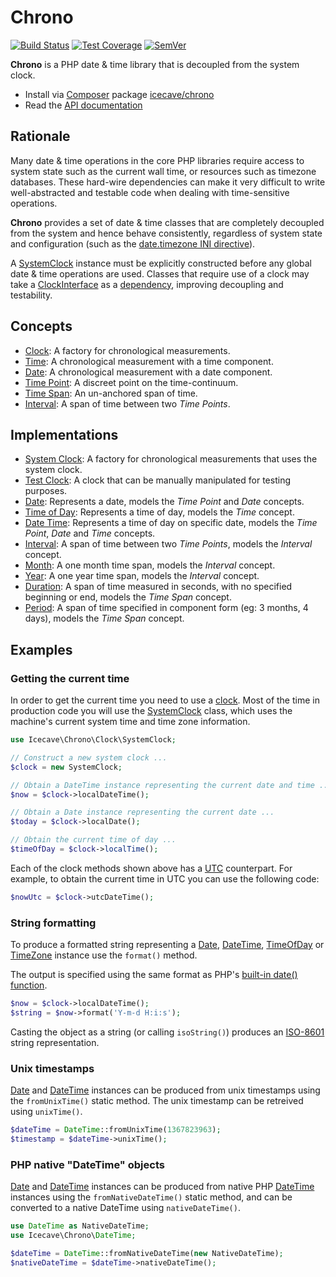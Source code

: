 # Chrono

[![Build Status]](https://travis-ci.org/IcecaveStudios/chrono)
[![Test Coverage]](https://coveralls.io/r/IcecaveStudios/chrono?branch=develop)
[![SemVer]](http://semver.org)

**Chrono** is a PHP date & time library that is decoupled from the system clock.

* Install via [Composer](http://getcomposer.org) package [icecave/chrono](https://packagist.org/packages/icecave/chrono)
* Read the [API documentation](http://icecavestudios.github.io/chrono/artifacts/documentation/api/)

## Rationale

Many date & time operations in the core PHP libraries require access to system state such as the current wall time, or
resources such as timezone databases. These hard-wire dependencies can make it very difficult to write well-abstracted
and testable code when dealing with time-sensitive operations.

**Chrono** provides a set of date & time classes that are completely decoupled from the system and hence behave
consistently, regardless of system state and configuration (such as the
[date.timezone INI directive](http://www.php.net/manual/en/datetime.configuration.php#ini.date.timezone)).

A [SystemClock](src/Icecave/Chrono/Clock/SystemClock.php) instance must be explicitly constructed before any global
date & time operations are used. Classes that require use of a clock may take a [ClockInterface](src/Icecave/Chrono/Clock/ClockInterface.php)
as a [dependency](http://en.wikipedia.org/wiki/Dependency_injection), improving decoupling and testability.

## Concepts

* [Clock](src/Icecave/Chrono/Clock/ClockInterface.php): A factory for chronological measurements.
* [Time](src/Icecave/Chrono/TimeInterface.php): A chronological measurement with a time component.
* [Date](src/Icecave/Chrono/DateInterface.php): A chronological measurement with a date component.
* [Time Point](src/Icecave/Chrono/TimePointInterface.php): A discreet point on the time-continuum.
* [Time Span](src/Icecave/Chrono/TimeSpan/TimeSpanInterface.php): An un-anchored span of time.
* [Interval](src/Icecave/Chrono/Interval/IntervalInterface.php): A span of time between two *Time Points*.

## Implementations

* [System Clock](src/Icecave/Chrono/Clock/SystemClock.php): A factory for chronological measurements that uses the system clock.
* [Test Clock](src/Icecave/Chrono/Clock/TestClock.php): A clock that can be manually manipulated for testing purposes.
* [Date](src/Icecave/Chrono/Date.php): Represents a date, models the *Time Point* and *Date* concepts.
* [Time of Day](src/Icecave/Chrono/TimeOfDay.php): Represents a time of day, models the *Time* concept.
* [Date Time](src/Icecave/Chrono/DateTime.php): Represents a time of day on specific date, models the *Time Point*, *Date* and *Time* concepts.
* [Interval](src/Icecave/Chrono/Interval/Interval.php): A span of time between two *Time Points*, models the *Interval* concept.
* [Month](src/Icecave/Chrono/Interval/Month.php): A one month time span, models the *Interval* concept.
* [Year](src/Icecave/Chrono/Interval/Year.php): A one year time span, models the *Interval* concept.
* [Duration](src/Icecave/Chrono/TimeSpan/Duration.php): A span of time measured in seconds, with no specified beginning or end, models the *Time Span* concept.
* [Period](src/Icecave/Chrono/TimeSpan/Period.php): A span of time specified in component form (eg: 3 months, 4 days), models the *Time Span* concept.

## Examples

### Getting the current time

In order to get the current time you need to use a [clock](src/Icecave/Chrono/Clock/ClockInterface.php).
Most of the time in production code you will use the [SystemClock](src/Icecave/Chrono/Clock/SystemClock.php) class,
which uses the machine's current system time and time zone information.

```php
use Icecave\Chrono\Clock\SystemClock;

// Construct a new system clock ...
$clock = new SystemClock;

// Obtain a DateTime instance representing the current date and time ...
$now = $clock->localDateTime();

// Obtain a Date instance representing the current date ...
$today = $clock->localDate();

// Obtain the current time of day ...
$timeOfDay = $clock->localTime();
```

Each of the clock methods shown above has a [UTC](http://en.wikipedia.org/wiki/Coordinated_Universal_Time) counterpart.
For example, to obtain the current time in UTC you can use the following code:

```php
$nowUtc = $clock->utcDateTime();
```

### String formatting

To produce a formatted string representing a [Date](src/Icecave/Chrono/Date.php), [DateTime](src/Icecave/Chrono/DateTime.php),
[TimeOfDay](src/Icecave/Chrono/TimeOfDay.php) or [TimeZone](src/Icecave/Chrono/TimeZone.php) instance use the `format()`
method.

The output is specified using the same format as PHP's [built-in date() function](http://php.net/manual/en/function.date.php).

```php
$now = $clock->localDateTime();
$string = $now->format('Y-m-d H:i:s');
```

Casting the object as a string (or calling `isoString()`) produces an [ISO-8601](http://en.wikipedia.org/wiki/ISO_8601)
string representation.

### Unix timestamps

[Date](src/Icecave/Chrono/Date.php) and [DateTime](src/Icecave/Chrono/DateTime.php) instances can be produced from unix
timestamps using the `fromUnixTime()` static method. The unix timestamp can be retreived using `unixTime()`.

```php
$dateTime = DateTime::fromUnixTime(1367823963);
$timestamp = $dateTime->unixTime();
```

### PHP native "DateTime" objects

[Date](src/Icecave/Chrono/Date.php) and [DateTime](src/Icecave/Chrono/DateTime.php) instances can be produced from
native PHP [DateTime](http://php.net/manual/en/class.datetime.php) instances using the `fromNativeDateTime()` static
method, and can be converted to a native DateTime using `nativeDateTime()`.

```php
use DateTime as NativeDateTime;
use Icecave\Chrono\DateTime;

$dateTime = DateTime::fromNativeDateTime(new NativeDateTime);
$nativeDateTime = $dateTime->nativeDateTime();
```

<!-- references -->
[Build Status]: http://img.shields.io/travis/IcecaveStudios/chrono/develop.svg
[Test Coverage]: http://img.shields.io/coveralls/IcecaveStudios/chrono/develop.svg
[SemVer]: http://img.shields.io/:semver-0.4.0-yellow.svg

